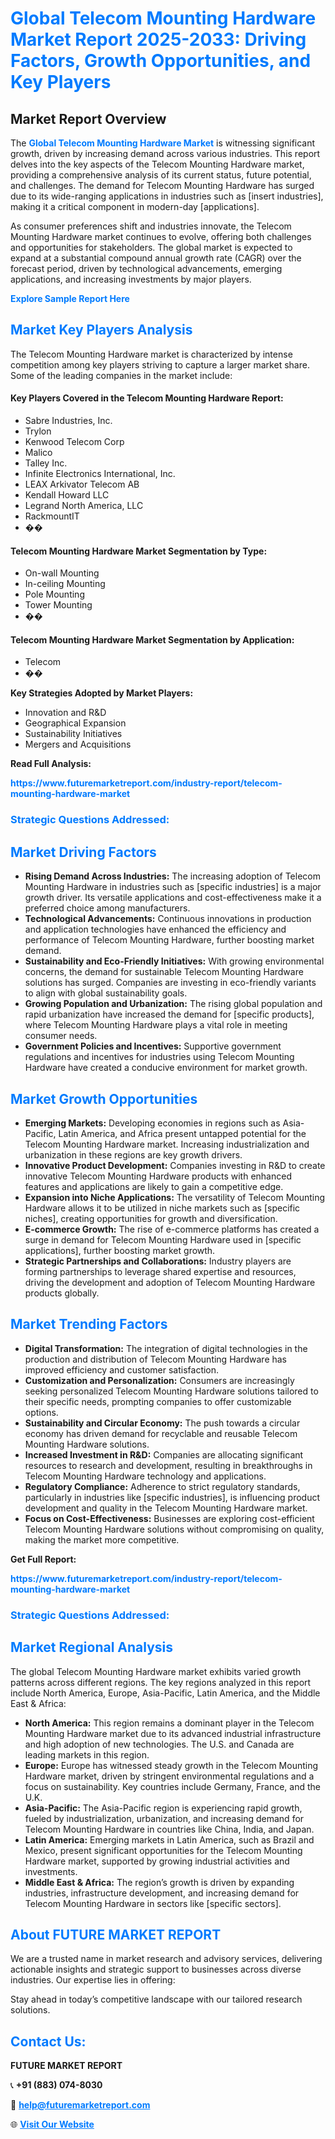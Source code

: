 <h1 style="color: #007BFF;">Global Telecom Mounting Hardware Market Report 2025-2033: Driving Factors, Growth Opportunities, and Key Players</h1>

<section id="overview">
<h2>Market Report Overview</h2>
<p>The <a href="https://www.futuremarketreport.com/industry-report/telecom-mounting-hardware-market" style="color: #007BFF; text-decoration: none;"><strong>Global Telecom Mounting Hardware Market</strong></a> is witnessing significant growth, driven by increasing demand across various industries. This report delves into the key aspects of the Telecom Mounting Hardware market, providing a comprehensive analysis of its current status, future potential, and challenges. The demand for Telecom Mounting Hardware has surged due to its wide-ranging applications in industries such as [insert industries], making it a critical component in modern-day [applications].</p>
<p>As consumer preferences shift and industries innovate, the Telecom Mounting Hardware market continues to evolve, offering both challenges and opportunities for stakeholders. The global market is expected to expand at a substantial compound annual growth rate (CAGR) over the forecast period, driven by technological advancements, emerging applications, and increasing investments by major players.</p>
</section>

<section id="overview">
<p><a href="https://www.futuremarketreport.com/request-sample/reportId=117885" style="color: #007BFF; text-decoration: none;"><strong>Explore Sample Report Here</strong></a></p>
</section>

<section id="key-players">
<h2 style="color: #007BFF;">Market Key Players Analysis</h2>
<p>The Telecom Mounting Hardware market is characterized by intense competition among key players striving to capture a larger market share. Some of the leading companies in the market include:</p>
<h4>Key Players Covered in the Telecom Mounting Hardware Report:</h4>
<ul><li>Sabre Industries, Inc.</li><li>Trylon</li><li>Kenwood Telecom Corp</li><li>Malico</li><li>Talley Inc.</li><li>Infinite Electronics International, Inc.</li><li>LEAX Arkivator Telecom AB</li><li>Kendall Howard LLC</li><li>Legrand North America, LLC</li><li>RackmountIT</li><li>��</li></ul>
<h4>Telecom Mounting Hardware Market Segmentation by Type:</h4>
<ul><li>On-wall Mounting</li><li>In-ceiling Mounting</li><li>Pole Mounting</li><li>Tower Mounting</li><li>��</li></ul>

<h4>Telecom Mounting Hardware Market Segmentation by Application:</h4>
<ul><li>Telecom</li><li>��</li></ul>
<p><strong>Key Strategies Adopted by Market Players:</strong></p>
<ul>
<li>Innovation and R&D</li>
<li>Geographical Expansion</li>
<li>Sustainability Initiatives</li>
<li>Mergers and Acquisitions</li>
</ul>
</section>

<section>
<p><strong>Read Full Analysis: </strong></p><a href="https://www.futuremarketreport.com/industry-report/telecom-mounting-hardware-market" style="color: #007BFF; text-decoration: none;"><strong>https://www.futuremarketreport.com/industry-report/telecom-mounting-hardware-market</strong></a>
<h3 style="color: #007BFF;">Strategic Questions Addressed:</h3>
</section>

<section id="driving-factors">
<h2 style="color: #007BFF;">Market Driving Factors</h2>
<ul>
<li><strong>Rising Demand Across Industries:</strong> The increasing adoption of Telecom Mounting Hardware in industries such as [specific industries] is a major growth driver. Its versatile applications and cost-effectiveness make it a preferred choice among manufacturers.</li>
<li><strong>Technological Advancements:</strong> Continuous innovations in production and application technologies have enhanced the efficiency and performance of Telecom Mounting Hardware, further boosting market demand.</li>
<li><strong>Sustainability and Eco-Friendly Initiatives:</strong> With growing environmental concerns, the demand for sustainable Telecom Mounting Hardware solutions has surged. Companies are investing in eco-friendly variants to align with global sustainability goals.</li>
<li><strong>Growing Population and Urbanization:</strong> The rising global population and rapid urbanization have increased the demand for [specific products], where Telecom Mounting Hardware plays a vital role in meeting consumer needs.</li>
<li><strong>Government Policies and Incentives:</strong> Supportive government regulations and incentives for industries using Telecom Mounting Hardware have created a conducive environment for market growth.</li>
</ul>
</section>

<section id="growth-opportunities">
<h2 style="color: #007BFF;">Market Growth Opportunities</h2>
<ul>
<li><strong>Emerging Markets:</strong> Developing economies in regions such as Asia-Pacific, Latin America, and Africa present untapped potential for the Telecom Mounting Hardware market. Increasing industrialization and urbanization in these regions are key growth drivers.</li>
<li><strong>Innovative Product Development:</strong> Companies investing in R&D to create innovative Telecom Mounting Hardware products with enhanced features and applications are likely to gain a competitive edge.</li>
<li><strong>Expansion into Niche Applications:</strong> The versatility of Telecom Mounting Hardware allows it to be utilized in niche markets such as [specific niches], creating opportunities for growth and diversification.</li>
<li><strong>E-commerce Growth:</strong> The rise of e-commerce platforms has created a surge in demand for Telecom Mounting Hardware used in [specific applications], further boosting market growth.</li>
<li><strong>Strategic Partnerships and Collaborations:</strong> Industry players are forming partnerships to leverage shared expertise and resources, driving the development and adoption of Telecom Mounting Hardware products globally.</li>
</ul>
</section>

<section id="trending-factors">
<h2 style="color: #007BFF;">Market Trending Factors</h2>
<ul>
<li><strong>Digital Transformation:</strong> The integration of digital technologies in the production and distribution of Telecom Mounting Hardware has improved efficiency and customer satisfaction.</li>
<li><strong>Customization and Personalization:</strong> Consumers are increasingly seeking personalized Telecom Mounting Hardware solutions tailored to their specific needs, prompting companies to offer customizable options.</li>
<li><strong>Sustainability and Circular Economy:</strong> The push towards a circular economy has driven demand for recyclable and reusable Telecom Mounting Hardware solutions.</li>
<li><strong>Increased Investment in R&D:</strong> Companies are allocating significant resources to research and development, resulting in breakthroughs in Telecom Mounting Hardware technology and applications.</li>
<li><strong>Regulatory Compliance:</strong> Adherence to strict regulatory standards, particularly in industries like [specific industries], is influencing product development and quality in the Telecom Mounting Hardware market.</li>
<li><strong>Focus on Cost-Effectiveness:</strong> Businesses are exploring cost-efficient Telecom Mounting Hardware solutions without compromising on quality, making the market more competitive.</li>
</ul>
</section>

<section>
<p><strong>Get Full Report: </strong></p><a href="https://www.futuremarketreport.com/industry-report/telecom-mounting-hardware-market" style="color: #007BFF; text-decoration: none;"><strong>https://www.futuremarketreport.com/industry-report/telecom-mounting-hardware-market</strong></a>
<h3 style="color: #007BFF;">Strategic Questions Addressed:</h3>
</section>


<section id="regional-analysis">
<h2 style="color: #007BFF;">Market Regional Analysis</h2>
<p>The global Telecom Mounting Hardware market exhibits varied growth patterns across different regions. The key regions analyzed in this report include North America, Europe, Asia-Pacific, Latin America, and the Middle East & Africa:</p>
<ul>
<li><strong>North America:</strong> This region remains a dominant player in the Telecom Mounting Hardware market due to its advanced industrial infrastructure and high adoption of new technologies. The U.S. and Canada are leading markets in this region.</li>
<li><strong>Europe:</strong> Europe has witnessed steady growth in the Telecom Mounting Hardware market, driven by stringent environmental regulations and a focus on sustainability. Key countries include Germany, France, and the U.K.</li>
<li><strong>Asia-Pacific:</strong> The Asia-Pacific region is experiencing rapid growth, fueled by industrialization, urbanization, and increasing demand for Telecom Mounting Hardware in countries like China, India, and Japan.</li>
<li><strong>Latin America:</strong> Emerging markets in Latin America, such as Brazil and Mexico, present significant opportunities for the Telecom Mounting Hardware market, supported by growing industrial activities and investments.</li>
<li><strong>Middle East & Africa:</strong> The region’s growth is driven by expanding industries, infrastructure development, and increasing demand for Telecom Mounting Hardware in sectors like [specific sectors].</li>
</ul>
</section>

<footer>
<h2 style="color: #007BFF;">About FUTURE MARKET REPORT</h2>
<p>We are a trusted name in market research and advisory services, delivering actionable insights and strategic support to businesses across diverse industries. Our expertise lies in offering:</p>

<p>Stay ahead in today’s competitive landscape with our tailored research solutions.</p>

<h2 style="color: #007BFF;">Contact Us:</h2>
<p><strong>FUTURE MARKET REPORT</strong></p>
<p>📞 <strong>+91 (883) 074-8030</strong></p>
<p>📧 <strong><a href="mailto:help@futuremarketreport.com" style="color: #007BFF;">help@futuremarketreport.com</a></strong></p>
<p>🌐 <strong><a href="https://www.futuremarketreport.com/" style="color: #007BFF;">Visit Our Website</a></strong></p>
</footer>